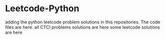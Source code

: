 # Leetcode-Python
adding the python leetcode problem solutions in this repositories. 
The code files are here.
all CTCI problems solutions are here
some leetcode solutions are here


































































































































































































































































































































































































































































































































































































































































































































































































































































































































































































































































































































































































































